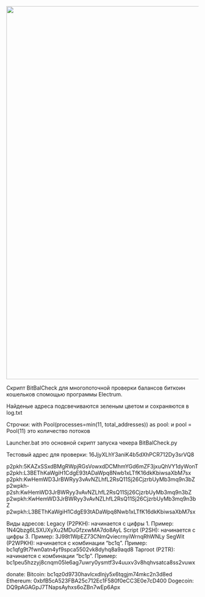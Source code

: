 <p align="left">
  <img src="https://github.com/Xprograms89/BitBalCheck/blob/main/Work.png" width="979">

Скрипт BitBalCheck для многопоточной проверки балансов биткоин кошельков спомощью программы Electrum.

Найденые адреса подсвечиваются зеленым цветом и сохраняются в log.txt

Строчки:
with Pool(processes=min(11, total_addresses)) as pool:
и
pool = Pool(11)
это количество потоков

Launcher.bat
это основной скрипт запуска чекера BitBalCheck.py

Тестовый адрес для проверки: 16JjyXLhY3aniK4b5dXhPCR712Dy3srVQ8




p2pkh:5KAZxSSxdBMgRWpjRGsVowxdDCMhmYGd6mZF3jxuQhVY1dyWonT
p2pkh:L3BEThKaWgiH1CdgE93tADaWpq8Nwb1xLTfK16dkKbiwsaXbM7sx
p2pkh:KwHemWD3JrBWRyy3vAvNZLhfL2RsQ11Sj26CjzrbUyMb3mq9n3bZ
p2wpkh-p2sh:KwHemWD3JrBWRyy3vAvNZLhfL2RsQ11Sj26CjzrbUyMb3mq9n3bZ
p2wpkh:KwHemWD3JrBWRyy3vAvNZLhfL2RsQ11Sj26CjzrbUyMb3mq9n3bZ
p2wpkh:L3BEThKaWgiH1CdgE93tADaWpq8Nwb1xLTfK16dkKbiwsaXbM7sx



Виды адресов:
Legacy (P2PKH): начинается с цифры 1. Пример: 1N4Qbzg6LSXUXyXu2MDuGfzxwMA7do8AyL
Script (P2SH): начинается с цифры 3. Пример: 3J98t1WpEZ73CNmQviecrnyiWrnqRhWNLy
SegWit (P2WPKH): начинается с комбинации “bc1q”. Пример: bc1qfg9t7fwn0atn4yf9spca5502vk8dyhq8a9aqd8
Taproot (P2TR): начинается с комбинации “bc1p”. Пример: bc1peu5hzzyj8cnqm05le6ag7uwry0ysmtf3v4uuxv3v8hqhvsatca8ss2vuwx

donate:
Bitcoin: bc1qz0d9730havlcxdlnjy5x6tqgjm74mkc2n3d8ed
Ethereum: 0xbfB5cA523FBA25c712Ec1F580f0eCC3E0e7cD400
Dogecoin: DQ9pAGAGpJ7TNapsAyhxs6oZBn7wEp6Apx
</p>
